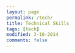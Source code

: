 ```yaml
---
layout: page
permalink: /tech/
title: Technical Skills
tags: [tech]
modified: 3-10-2014
comments: false
---
```

